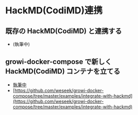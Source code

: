 # HackMD\(CodiMD\)連携

## 既存の HackMD\(CodiMD\) と連携する

* \(執筆中\)

## growi-docker-compose で新しく HackMD\(CodiMD\) コンテナを立てる

* [執筆中](https://github.com/weseek/growi-docker-compose/blob/master/docker-compose.dev.yml)
* [https://github.com/weseek/growi-docker-compose/tree/master/examples/integrate-with-hackmd](https://github.com/weseek/growi-docker-compose/tree/master/examples/integrate-with-hackmd)



